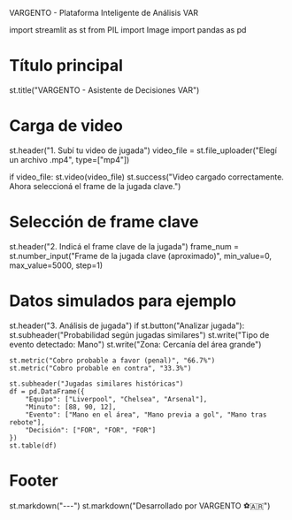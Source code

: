 VARGENTO - Plataforma Inteligente de Análisis VAR

import streamlit as st
from PIL import Image
import pandas as pd

# Título principal
st.title("VARGENTO - Asistente de Decisiones VAR")

# Carga de video
st.header("1. Subí tu video de jugada")
video_file = st.file_uploader("Elegí un archivo .mp4", type=["mp4"])

if video_file:
    st.video(video_file)
    st.success("Video cargado correctamente. Ahora seleccioná el frame de la jugada clave.")

# Selección de frame clave
st.header("2. Indicá el frame clave de la jugada")
frame_num = st.number_input("Frame de la jugada clave (aproximado)", min_value=0, max_value=5000, step=1)

# Datos simulados para ejemplo
st.header("3. Análisis de jugada")
if st.button("Analizar jugada"):
    st.subheader("Probabilidad según jugadas similares")
    st.write("Tipo de evento detectado: Mano")
    st.write("Zona: Cercanía del área grande")

    st.metric("Cobro probable a favor (penal)", "66.7%")
    st.metric("Cobro probable en contra", "33.3%")

    st.subheader("Jugadas similares históricas")
    df = pd.DataFrame({
        "Equipo": ["Liverpool", "Chelsea", "Arsenal"],
        "Minuto": [88, 90, 12],
        "Evento": ["Mano en el área", "Mano previa a gol", "Mano tras rebote"],
        "Decisión": ["FOR", "FOR", "FOR"]
    })
    st.table(df)

# Footer
st.markdown("---")
st.markdown("Desarrollado por VARGENTO ⚽🇦🇷")
